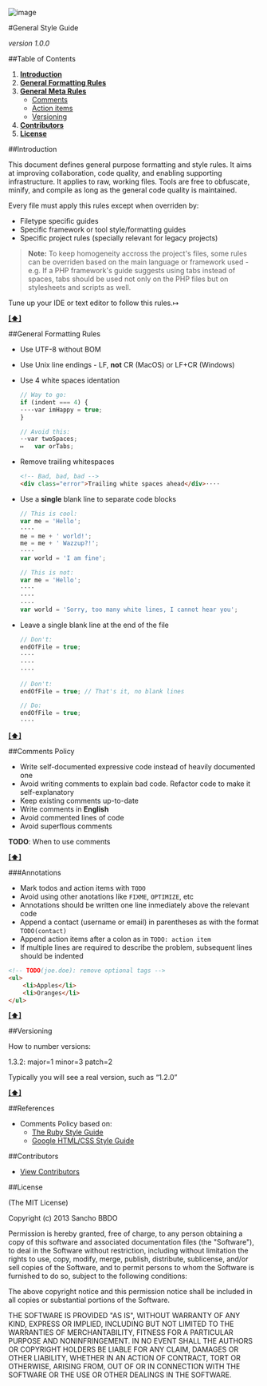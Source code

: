 ![image](https://dl.dropboxusercontent.com/u/2402696/external/logo-sancho.png)

#General Style Guide

*version 1.0.0*

##Table of Contents
1. [**Introduction**](#introduction)
1. [**General Formatting Rules**](#general-formatting-rules)
1. [**General Meta Rules**](#general-meta-rules)
	- [Comments](#comments)
	- [Action items](#action-items)
	- [Versioning](#versioning)
1. [**Contributors**](#contributors)
1. [**License**](#license)

##Introduction

This document defines general purpose formatting and style rules. It aims at improving collaboration, code quality, and enabling supporting infrastructure. It applies to raw, working files. Tools are free to obfuscate, minify, and compile as long as the general code quality is maintained.

Every file must apply this rules except when overriden by:
- Filetype specific guides
- Specific framework or tool style/formatting guides
- Specific project rules (specially relevant for legacy projects)

> **Note:** To keep homogeneity accross the project's files, some rules can be overriden based on the main language or framework used - e.g. If a PHP framework's guide suggests using tabs instead of spaces, tabs should be used not only on the PHP files but on stylesheets and scripts as well.

Tune up your IDE or text editor to follow this rules.↦

**[[⬆]](#table-of-contents)**

##General Formatting Rules

- Use UTF-8 without BOM
- Use Unix line endings - LF, **not** CR (MacOS) or LF+CR (Windows)
- Use 4 white spaces identation

  ```javascript
  // Way to go:
  if (indent === 4) {
  ····var imHappy = true;
  }
  ```

  ```javascript
  // Avoid this:
  ··var twoSpaces;
  ↦   var orTabs;
  ```

- Remove trailing whitespaces

  ```html
  <!-- Bad, bad, bad -->
  <div class="error">Trailing white spaces ahead</div>····
  ```

- Use a **single** blank line to separate code blocks

  ```javascript
  // This is cool:
  var me = 'Hello';
  ····
  me = me + ' world!';
  me = me + ' Wazzup?!';
  ····
  var world = 'I am fine';
  ```

  ```javascript
  // This is not:
  var me = 'Hello';
  ····
  ····
  ····
  var world = 'Sorry, too many white lines, I cannot hear you';
  ```

- Leave a single blank line at the end of the file

  ```javascript
  // Don't:
  endOfFile = true;
  ····
  ····
  ····
  ```

  ```javascript
  // Don't:
  endOfFile = true; // That's it, no blank lines
  ```

  ```javascript
  // Do:
  endOfFile = true;
  ····
  ```

**[[⬆]](#table-of-contents)**

##Comments Policy

- Write self-documented expressive code instead of heavily documented one
- Avoid writing comments to explain bad code. Refactor code to make it self-explanatory
- Keep existing comments up-to-date
- Write comments in **English**
- Avoid commented lines of code
- Avoid superflous comments

**TODO**: When to use comments

**[[⬆]](#table-of-contents)**

###Annotations

- Mark todos and action items with ```TODO```
- Avoid using other anotations like ```FIXME```, ```OPTIMIZE```, etc
- Annotations should be written one line inmediately above the relevant code
- Append a contact (username or email) in parentheses as with the format ```TODO(contact)```
- Append action items after a colon as in ```TODO: action item```
- If multiple lines are required to describe the problem, subsequent lines should be indented

```html
<!-- TODO(joe.doe): remove optional tags -->
<ul>
    <li>Apples</li>
    <li>Oranges</li>
</ul>
```

**[[⬆]](#table-of-contents)**

##Versioning

How to number versions:

1.3.2: major=1 minor=3 patch=2

Typically you will see a real version, such as “1.2.0”

**[[⬆]](#table-of-contents)**

##References

- Comments Policy based on:
  - [The Ruby Style Guide](https://github.com/bbatsov/ruby-style-guide#comments)
  - [Google HTML/CSS Style Guide](http://google-styleguide.googlecode.com/svn/trunk/htmlcssguide.xml)

##Contributors

  - [View Contributors](../../../graphs/contributors)

##License

(The MIT License)

Copyright (c) 2013 Sancho BBDO

Permission is hereby granted, free of charge, to any person obtaining a copy of this software and associated documentation files (the "Software"), to deal in the Software without restriction, including without limitation the rights to use, copy, modify, merge, publish, distribute, sublicense, and/or sell copies of the Software, and to permit persons to whom the Software is furnished to do so, subject to the following conditions:

The above copyright notice and this permission notice shall be included in all copies or substantial portions of the Software.

THE SOFTWARE IS PROVIDED "AS IS", WITHOUT WARRANTY OF ANY KIND, EXPRESS OR IMPLIED, INCLUDING BUT NOT LIMITED TO THE WARRANTIES OF MERCHANTABILITY, FITNESS FOR A PARTICULAR PURPOSE AND NONINFRINGEMENT. IN NO EVENT SHALL THE AUTHORS OR COPYRIGHT HOLDERS BE LIABLE FOR ANY CLAIM, DAMAGES OR OTHER LIABILITY, WHETHER IN AN ACTION OF CONTRACT, TORT OR OTHERWISE, ARISING FROM, OUT OF OR IN CONNECTION WITH THE SOFTWARE OR THE USE OR OTHER DEALINGS IN THE SOFTWARE.
